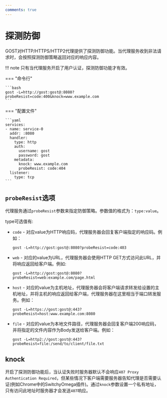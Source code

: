 ```yaml
---
comments: true
---
```


# 探测防御

GOST对HTTP/HTTPS/HTTP2代理提供了探测防御功能。当代理服务收到非法请求时，会按照探测防御策略返回对应的响应内容。

!!! note
    只有当代理服务开启了用户认证，探测防御功能才有效。

=== "命令行"

    ```bash
    gost -L=http://gost:gost@:8080?probeResist=code:400&knock=www.example.com
    ```

=== "配置文件"

    ```yaml
    services:
    - name: service-0
      addr: :8080
      handler:
        type: http
        auth:
          username: gost
          password: gost
        metadata:
          knock: www.example.com
          probeResist: code:404
      listener:
        type: tcp
    ```

## `probeResist`选项

代理服务通过`probeResist`参数来指定防御策略。参数值的格式为：`type:value`。

type可选值有:

* `code` - 对应value为HTTP响应码，代理服务器会回复客户端指定的响应码。例如：
    ```
    gost -L=http://gost:gost@:8080?probeResist=code:403
    ```

* `web` - 对应的value为URL，代理服务器会使用HTTP GET方式访问此URL，并将响应返回给客户端。例如: 
    ```
    gost -L=http://gost:gost@:8080?probeResist=web:example.com/page.html
    ```

* `host` - 对应的value为主机地址，代理服务器会将客户端请求转发给设置的主机地址，并将主机的响应返回给客户端，代理服务器在这里相当于端口转发服务。例如：
	```
	gost -L=https://gost:gost@:443?probeResist=host:www.example.com:8080
	```

* `file` - 对应的value为本地文件路径，代理服务器会回复客户端200响应码，并将指定的文件内容作为Body发送给客户端。例如：
	```
	gost -L=http2://gost:gost@:443?probeResist=file:/send/to/client/file.txt
	```

## knock

开启了探测防御功能后，当认证失败时服务器默认不会响应`407 Proxy Authentication Required`，但某些情况下客户端需要服务器告知代理是否需要认证(例如Chrome中的SwitchyOmega插件)。通过`knock`参数设置一个私有地址，只有访问此地址时服务器才会发送`407`响应。